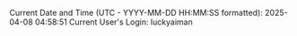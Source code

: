 Current Date and Time (UTC - YYYY-MM-DD HH:MM:SS formatted): 2025-04-08 04:58:51
Current User's Login: luckyaiman
